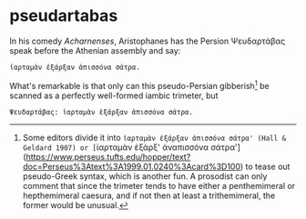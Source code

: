 # pseudartabas

In his comedy _Acharnenses_, Aristophanes has the Persion Ψευδαρτάβας speak before the Athenian assembly and say:
```
ἰαρταμὰν ἐξάρξαν ἀπισσόνα σάτρα.
```
What's remarkable is that only can this pseudo-Persian gibberish[^1] be scanned as a perfectly well-formed iambic trimeter, but


```
Ψευδαρτάβας: ἰαρταμὰν ἐξάρξαν ἀπισσόνα σάτρα.
```

[^1]: Some editors divide it into `ἰαρταμὰν ἐξάρξαν ἀπισσόνα σάτρα' (Hall & Geldard 1907) or [`ἰαρταμὰν ἐξάρξ' ἀναπισσόνα σάτρα'](https://www.perseus.tufts.edu/hopper/text?doc=Perseus%3Atext%3A1999.01.0240%3Acard%3D100) to tease out pseudo-Greek syntax, which is another fun. A prosodist can only comment that since the trimeter tends to have either a penthemimeral or hepthemimeral caesura, and if not then at least a trithemimeral, the former would be unusual.
